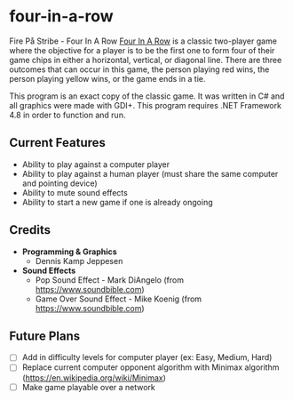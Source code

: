 # four-in-a-row
Fire På Stribe - Four In A Row
[Four In A Row](https://en.wikipedia.org/wiki/Connect_Four) is a classic two-player game where the objective for a player is to be the first one to form four of their game chips in either a horizontal, vertical, or diagonal line. There are three outcomes that can occur in this game, the person playing red wins, the person playing yellow wins, or the game ends in a tie.

This program is an exact copy of the classic game. It was written in C# and all graphics were made with GDI+.
This program requires .NET Framework 4.8 in order to function and run.

## Current Features
* Ability to play against a computer player
* Ability to play against a human player (must share the same computer and pointing device)
* Ability to mute sound effects
* Ability to start a new game if one is already ongoing

## Credits
* **Programming & Graphics**
  * Dennis Kamp Jeppesen
* **Sound Effects**
  * Pop Sound Effect - Mark DiAngelo (from https://www.soundbible.com)
  * Game Over Sound Effect - Mike Koenig (from https://www.soundbible.com)

## Future Plans
- [ ] Add in difficulty levels for computer player (ex: Easy, Medium, Hard)
- [ ] Replace current computer opponent algorithm with Minimax algorithm (https://en.wikipedia.org/wiki/Minimax)
- [ ] Make game playable over a network
